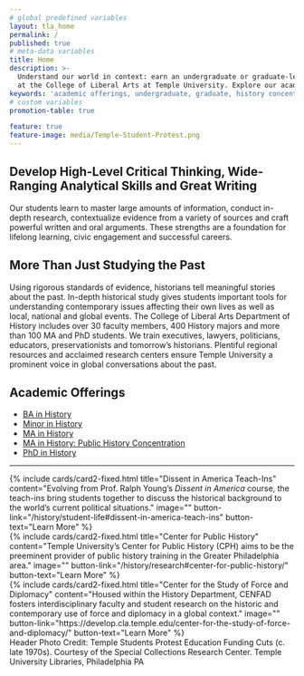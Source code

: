 ```yaml
---
# global predefined variables
layout: tla_home
permalink: /
published: true
# meta-data variables
title: Home
description: >-
  Understand our world in context: earn an undergraduate or graduate-level degree in History
  at the College of Liberal Arts at Temple University. Explore our academic offerings and history concentration.
keywords: 'academic offerings, undergraduate, graduate, history concentration'
# custom variables
promotion-table: true

feature: true
feature-image: media/Temple-Student-Protest.png
---
```

## Develop High-Level Critical Thinking, Wide-Ranging Analytical Skills and Great Writing
Our students learn to master large amounts of information, conduct in-depth research, contextualize evidence from a variety of sources and craft powerful written and oral arguments. These strengths are a foundation for lifelong learning, civic engagement and successful careers.

## More Than Just Studying the Past
Using rigorous standards of evidence, historians tell meaningful stories about the past. In-depth historical study gives students important tools for understanding contemporary issues affecting their own lives as well as local, national and global events. The College of Liberal Arts Department of History includes over 30 faculty members, 400 History majors and more than 100 MA and PhD students. We train executives, lawyers, politicians, educators, preservationists and tomorrow’s historians. Plentiful regional resources and acclaimed research centers ensure Temple University a prominent voice in global conversations about the past.

## Academic Offerings
- [BA in History](https://www.temple.edu/academics/degree-programs/history-major-la-hist-ba)
- [Minor in History](http://bulletin.temple.edu/undergraduate/liberal-arts/history/minor-history/)
- [MA in History](https://www.temple.edu/academics/degree-programs/history-ma-la-hist-ma)
- [MA in History: Public History Concentration](https://sites.temple.edu/centerforpublichistory/graduate-program/)
- [PhD in History](https://www.temple.edu/academics/degree-programs/history-phd-la-hist-phd)

___

<div class="row row-wide">
  <div class="col m12 l4">{% include cards/card2-fixed.html
    title="Dissent in America Teach-Ins"
    content="Evolving from Prof. Ralph Young’s <i>Dissent in America</i> course, the teach-ins bring students together to discuss the historical background to the world’s current political situations."
    image=""
    button-link="/history/student-life#dissent-in-america-teach-ins"
    button-text="Learn More" %}
  </div>
  <div class="row row-wide">
    <div class="col m12 l4">{% include cards/card2-fixed.html
      title="Center for Public History"
      content="Temple University’s Center for Public History (CPH) aims to be the preeminent provider of public history training in the Greater Philadelphia area."
      image=""
      button-link="/history/research#center-for-public-history/"
      button-text="Learn More" %}
    </div>
    <div class="row row-wide">
      <div class="col m12 l4">{% include cards/card2-fixed.html
        title="Center for the Study of Force and Diplomacy"
        content="Housed within the History Department, CENFAD fosters interdisciplinary faculty and student research on the historic and contemporary use of force and diplomacy in a global context."
        image=""
        button-link="https://develop.cla.temple.edu/center-for-the-study-of-force-and-diplomacy/"
        button-text="Learn More" %}
      </div>
</div>
Header Photo Credit: Temple Students Protest Education Funding Cuts (c. late 1970s). Courtesy of the Special Collections Research Center. Temple University Libraries, Philadelphia PA
